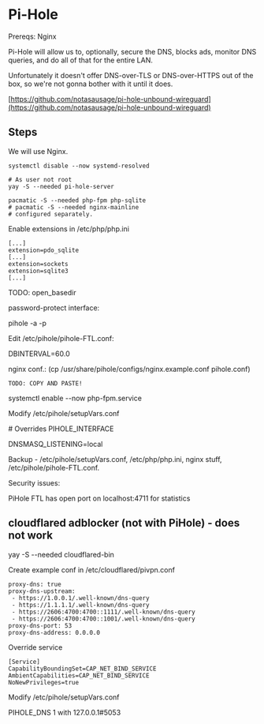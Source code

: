 # Pi-Hole

Prereqs: Nginx

Pi-Hole will allow us to, optionally, secure the DNS, blocks ads, monitor DNS queries, and do all of that for the entire LAN.

Unfortunately it doesn't offer DNS-over-TLS or DNS-over-HTTPS out of the box, so we're not gonna bother with it until it does.

[https://github.com/notasausage/pi-hole-unbound-wireguard](https://github.com/notasausage/pi-hole-unbound-wireguard)

## Steps

We will use Nginx.

```
systemctl disable --now systemd-resolved

# As user not root
yay -S --needed pi-hole-server

pacmatic -S --needed php-fpm php-sqlite
# pacmatic -S --needed nginx-mainline
# configured separately.
```

Enable extensions in /etc/php/php.ini

```
[...]
extension=pdo_sqlite
[...]
extension=sockets
extension=sqlite3
[...]
```

TODO: open\_basedir

password-protect interface:

pihole -a -p

Edit /etc/pihole/pihole-FTL.conf:

DBINTERVAL=60.0

nginx conf.: \(cp /usr/share/pihole/configs/nginx.example.conf pihole.conf\)

```
TODO: COPY AND PASTE!
```

systemctl enable --now php-fpm.service

Modify /etc/pihole/setupVars.conf

\# Overrides PIHOLE\_INTERFACE

DNSMASQ\_LISTENING=local

Backup - /etc/pihole/setupVars.conf, /etc/php/php.ini, nginx stuff, /etc/pihole/pihole-FTL.conf.



Security issues:

PiHole FTL has open port on localhost:4711 for statistics

## cloudflared adblocker \(not with PiHole\) - does not work

yay -S --needed cloudflared-bin

Create example conf in /etc/cloudflared/pivpn.conf

```
proxy-dns: true
proxy-dns-upstream:
 - https://1.0.0.1/.well-known/dns-query
 - https://1.1.1.1/.well-known/dns-query
 - https://2606:4700:4700::1111/.well-known/dns-query
 - https://2606:4700:4700::1001/.well-known/dns-query
proxy-dns-port: 53
proxy-dns-address: 0.0.0.0
```

Override service

```
[Service]
CapabilityBoundingSet=CAP_NET_BIND_SERVICE
AmbientCapabilities=CAP_NET_BIND_SERVICE
NoNewPrivileges=true
```

Modify /etc/pihole/setupVars.conf

PIHOLE\_DNS 1 with 127.0.0.1\#5053

